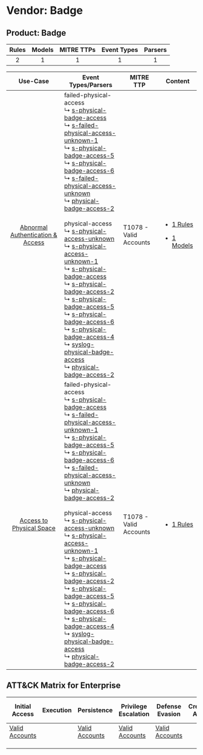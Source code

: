 Vendor: Badge
=============
Product: Badge
--------------
| Rules | Models | MITRE TTPs | Event Types | Parsers |
|:-----:|:------:|:----------:|:-----------:|:-------:|
|   2   |   1    |     1      |      1      |    1    |

|                                           Use-Case                                           | Event Types/Parsers                                                                                                                                                                                                                                                                                                                                                                                                                                                                                                                                                                                                                                                                                                                                                                                                                                                                                                                                                                                                                                                                                                                                                                                                                                                                                                                                                                                                     | MITRE TTP                  | Content                                                                                                                 |
|:--------------------------------------------------------------------------------------------:| ----------------------------------------------------------------------------------------------------------------------------------------------------------------------------------------------------------------------------------------------------------------------------------------------------------------------------------------------------------------------------------------------------------------------------------------------------------------------------------------------------------------------------------------------------------------------------------------------------------------------------------------------------------------------------------------------------------------------------------------------------------------------------------------------------------------------------------------------------------------------------------------------------------------------------------------------------------------------------------------------------------------------------------------------------------------------------------------------------------------------------------------------------------------------------------------------------------------------------------------------------------------------------------------------------------------------------------------------------------------------------------------------------------------------- | -------------------------- | ----------------------------------------------------------------------------------------------------------------------- |
| [Abnormal Authentication & Access](../../../UseCases/uc_abnormal_authentication_&_access.md) |  failed-physical-access<br> ↳ [s-physical-badge-access](Parsers/parserContent_s-physical-badge-access.md)<br> ↳ [s-failed-physical-access-unknown-1](Parsers/parserContent_s-failed-physical-access-unknown-1.md)<br> ↳ [s-physical-badge-access-5](Parsers/parserContent_s-physical-badge-access-5.md)<br> ↳ [s-physical-badge-access-6](Parsers/parserContent_s-physical-badge-access-6.md)<br> ↳ [s-failed-physical-access-unknown](Parsers/parserContent_s-failed-physical-access-unknown.md)<br> ↳ [physical-badge-access-2](Parsers/parserContent_physical-badge-access-2.md)<br><br> physical-access<br> ↳ [s-physical-access-unknown](Parsers/parserContent_s-physical-access-unknown.md)<br> ↳ [s-physical-access-unknown-1](Parsers/parserContent_s-physical-access-unknown-1.md)<br> ↳ [s-physical-badge-access](Parsers/parserContent_s-physical-badge-access.md)<br> ↳ [s-physical-badge-access-2](Parsers/parserContent_s-physical-badge-access-2.md)<br> ↳ [s-physical-badge-access-5](Parsers/parserContent_s-physical-badge-access-5.md)<br> ↳ [s-physical-badge-access-6](Parsers/parserContent_s-physical-badge-access-6.md)<br> ↳ [s-physical-badge-access-4](Parsers/parserContent_s-physical-badge-access-4.md)<br> ↳ [syslog-physical-badge-access](Parsers/parserContent_syslog-physical-badge-access.md)<br> ↳ [physical-badge-access-2](Parsers/parserContent_physical-badge-access-2.md)<br> | T1078 - Valid Accounts<br> | [<ul><li>1 Rules</li></ul><ul><li>1 Models</li></ul>](Rules_Models/r_m_badge_badge_Abnormal_Authentication_&_Access.md) |
|         [Access to Physical Space](../../../UseCases/uc_access_to_physical_space.md)         |  failed-physical-access<br> ↳ [s-physical-badge-access](Parsers/parserContent_s-physical-badge-access.md)<br> ↳ [s-failed-physical-access-unknown-1](Parsers/parserContent_s-failed-physical-access-unknown-1.md)<br> ↳ [s-physical-badge-access-5](Parsers/parserContent_s-physical-badge-access-5.md)<br> ↳ [s-physical-badge-access-6](Parsers/parserContent_s-physical-badge-access-6.md)<br> ↳ [s-failed-physical-access-unknown](Parsers/parserContent_s-failed-physical-access-unknown.md)<br> ↳ [physical-badge-access-2](Parsers/parserContent_physical-badge-access-2.md)<br><br> physical-access<br> ↳ [s-physical-access-unknown](Parsers/parserContent_s-physical-access-unknown.md)<br> ↳ [s-physical-access-unknown-1](Parsers/parserContent_s-physical-access-unknown-1.md)<br> ↳ [s-physical-badge-access](Parsers/parserContent_s-physical-badge-access.md)<br> ↳ [s-physical-badge-access-2](Parsers/parserContent_s-physical-badge-access-2.md)<br> ↳ [s-physical-badge-access-5](Parsers/parserContent_s-physical-badge-access-5.md)<br> ↳ [s-physical-badge-access-6](Parsers/parserContent_s-physical-badge-access-6.md)<br> ↳ [s-physical-badge-access-4](Parsers/parserContent_s-physical-badge-access-4.md)<br> ↳ [syslog-physical-badge-access](Parsers/parserContent_syslog-physical-badge-access.md)<br> ↳ [physical-badge-access-2](Parsers/parserContent_physical-badge-access-2.md)<br> | T1078 - Valid Accounts<br> | [<ul><li>1 Rules</li></ul>](Rules_Models/r_m_badge_badge_Access_to_Physical_Space.md)                                   |

ATT&CK Matrix for Enterprise
----------------------------
| Initial Access                                                      | Execution | Persistence                                                         | Privilege Escalation                                                | Defense Evasion                                                     | Credential Access | Discovery | Lateral Movement | Collection | Command and Control | Exfiltration | Impact |
| ------------------------------------------------------------------- | --------- | ------------------------------------------------------------------- | ------------------------------------------------------------------- | ------------------------------------------------------------------- | ----------------- | --------- | ---------------- | ---------- | ------------------- | ------------ | ------ |
| [Valid Accounts](https://attack.mitre.org/techniques/T1078)<br><br> |           | [Valid Accounts](https://attack.mitre.org/techniques/T1078)<br><br> | [Valid Accounts](https://attack.mitre.org/techniques/T1078)<br><br> | [Valid Accounts](https://attack.mitre.org/techniques/T1078)<br><br> |                   |           |                  |            |                     |              |        |